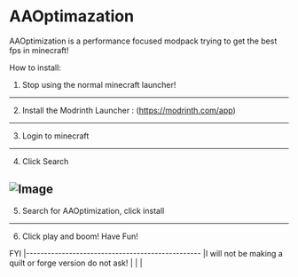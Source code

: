 # AAOptimazation
AAOptimization is a performance focused modpack trying to get the best fps in minecraft!

How to install:

1) Stop using the normal minecraft launcher!
-------------------------------------------
2) Install the Modrinth Launcher : (https://modrinth.com/app)
 ------------------------------------------------------------
3) Login to minecraft
-------------------------------------------------------------------------------------------------
4) Click Search







![Image](https://tinypic.host/images/2023/09/01/Screenshot-2023-09-01-141808.png)
----------------------------------------------------------------------------------------------
5) Search for AAOptimization, click install
 -----------------------------------------
6) Click play and boom! Have Fun!





FYI
|-------------------------------------------------
|I will not be making a quilt or forge version do not ask! |
|                                                          |
